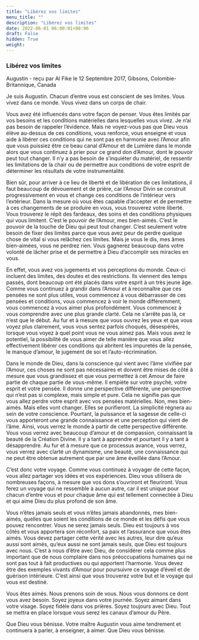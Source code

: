 ```yaml
---
title: "Libérez vos limites"
menu_title: ""
description: "Libérez vos limites"
date: 2022-06-01 06:00:01+00:96
draft: False
hidden: True
weight:
---
```

### Libérez vos limites

Augustin - reçu par Al Fike le 12 Septembre 2017, Gibsons, Colombie-Britannique, Canada

Je suis Augustin. Chacun d’entre vous est conscient de ses limites. Vous vivez dans ce monde. Vous vivez dans un corps de chair.

Vous avez été influencés dans votre façon de penser. Vous êtes limités par vos besoins et les conditions matérielles dans lesquelles vous vivez. Je n’ai pas besoin de rappeler l’évidence. Mais ne voyez-vous pas que Dieu vous élève au-dessus de ces conditions, vous renforce, vous enseigne et vous aide à libérer ces conditions qui ne sont pas en harmonie avec l’Amour afin que vous puissiez être ce beau canal d’Amour et de Lumière dans le monde alors que vous continuez à prier pour ce grand don d’Amour, dont le pouvoir peut tout changer. Il n’y a pas besoin de s’inquiéter du matériel, de ressentir les limitations de la chair ou de permettre aux conditions de votre esprit de déterminer les résultats de votre instrumentalité.

Bien sûr, pour arriver à ce lieu de liberté et de libération de ces limitations, il faut beaucoup de dévouement et de prière, car l’Amour Divin se construit progressivement en vous et change ces conditions de l’intérieur vers l’extérieur. Dans la mesure où vous êtes capable d’accepter et de permettre à ces changements de se produire en vous, vous trouverez votre liberté. Vous trouverez le répit des fardeaux, des soins et des conditions physiques qui vous limitent. C’est le pouvoir de l’Amour, mes bien-aimés. C’est le pouvoir de la touche de Dieu qui peut tout changer. C’est seulement votre besoin de fixer des limites parce que vous avez peur de perdre quelque chose de vital si vous relâchez ces limites. Mais je vous le dis, mes âmes bien-aimées, vous ne perdrez rien. Vous gagnerez beaucoup dans votre volonté de lâcher prise et de permettre à Dieu d’accomplir ses miracles en vous.

En effet, vous avez vos jugements et vos perceptions du monde. Ceux-ci incluent des limites, des doutes et des restrictions. Ils viennent des temps passés, dont beaucoup ont été placés dans votre esprit à un très jeune âge. Comme vous continuez à grandir dans l’Amour et à reconnaître que ces pensées ne sont plus utiles, vous commencez à vous débarrasser de ces pensées et conditions, vous commencez à voir le monde différemment, vous commencez à vous aimer plus profondément. Vous commencez à vous comprendre avec une plus grande clarté. Cela ne s’arrête pas là, ce n’est que le début. Au fur et à mesure que vous ouvrez les yeux et que vous voyez plus clairement, vous vous sentez parfois choqués, désespérés, lorsque vous voyez à quel point vous ne vous aimez pas. Mais vous avez le potentiel, la possibilité de vous aimer de telle manière que vous allez effectivement libérer ces conditions qui abritent les impuretés de la pensée, le manque d’amour, le jugement de soi et l’auto-récrimination.

Dans le monde de Dieu, dans la conscience qui vient avec l’âme vivifiée par l’Amour, ces choses ne sont pas nécessaires et doivent être mises de côté à mesure que vous grandissez et que vous permettez à cet Amour de faire partie de chaque partie de vous-même. Il empiète sur votre psyché, votre esprit et votre pensée. Il donne une perspective différente, une perspective qui n’est pas si complexe, mais simple et pure. Cela ne signifie pas que vous allez perdre votre esprit avec vos pensées matérielles. Non, mes bien-aimés. Mais elles vont changer. Elles se purifieront. La simplicité régnera au sein de votre conscience. Pourtant, la puissance et la sagesse de celle-ci vous apporteront une grande connaissance et une perception qui vient de l’âme. Ainsi, vous verrez le monde à partir de cette perspective différente. Vous vous verrez avec beaucoup d’amour et de compassion, connaissant la beauté de la Création Divine. Il y a tant à apprendre et pourtant il y a tant à désapprendre. Au fur et à mesure que ce processus avance, vous verrez, vous verrez avec clarté un dynamisme, une beauté, une connaissance qui ne peut être obtenue autrement que par une âme éveillée dans l’Amour.

C’est donc votre voyage. Comme vous continuez à voyager de cette façon, vous allez partager vos idées et vos expériences. Dieu vous utilisera de nombreuses façons, à mesure que vos dons s’ouvriront et fleuriront. Vous ferez un voyage qui ne ressemble à aucun autre, car il est unique pour chacun d’entre vous et pour chaque âme qui est tellement connectée à Dieu et qui aime Dieu du plus profond de son âme.

Vous n’êtes jamais seuls et vous n’êtes jamais abandonnés, mes bien-aimés, quelles que soient les conditions de ce monde et les défis que vous pouvez rencontrer. Vous ne serez jamais seuls. Dieu est toujours à vos côtés et vous apportera son réconfort, sa paix et l’assurance que vous êtes aimés. Vous devez partager cette vérité avec les autres, leur dire qu’eux aussi sont aimés, qu’eux aussi ne sont jamais seuls, que Dieu est toujours avec nous. C’est à nous d’être avec Dieu, de considérer cela comme plus important que de nous complaire dans nos préoccupations humaines qui ne sont pas tout à fait productives ou qui apportent l’harmonie. Vous devez être des exemples vivants d’Amour pour poursuivre ce voyage d’éveil et de guérison intérieure. C’est ainsi que vous trouverez votre but et le voyage qui vous est destiné.

Vous êtes aimés. Nous prenons soin de vous. Nous vous donnons ce dont vous avez besoin. Soyez joyeux dans votre journée. Soyez aimant dans votre visage. Soyez fidèle dans vos prières. Soyez toujours avec Dieu. Tout se mettra en place lorsque vous serez les canaux d’amour du Père.

Que Dieu vous bénisse. Votre maître Augustin vous aime tendrement et continuera à parler, à enseigner, à aimer. Que Dieu vous bénisse.



